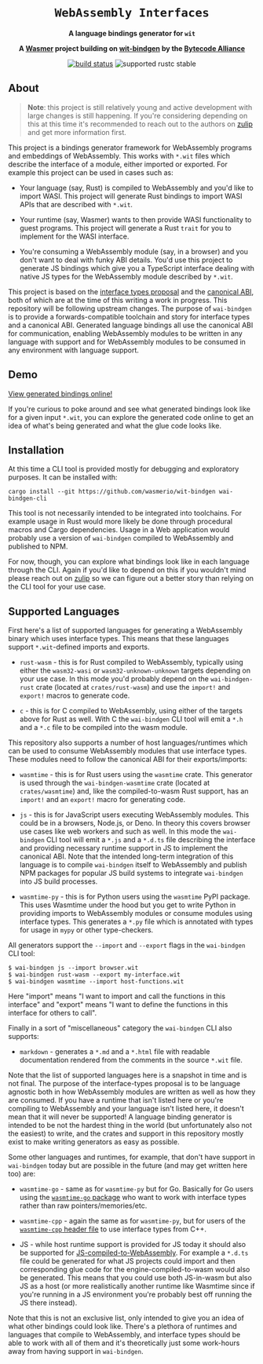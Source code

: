<div align="center">
  <h1><code>WebAssembly Interfaces</code></h1>

  <p>
    <strong>A language bindings generator for <code>wit</code></strong>
  </p>

  <strong>
    A <a href="https://wasmer.io/">Wasmer</a> project building on
    <a href="https://github.com/bytecodealliance/wit-bindgen">wit-bindgen</a>
    by the <a href="https://bytecodealliance.org/">Bytecode Alliance</a>
  </strong>

  <p>
    <a href="https://github.com/wasmerio/wit-bindgen/actions?query=workflow%3ACI"><img src="https://github.com/wasmerio/wit-bindgen/workflows/CI/badge.svg" alt="build status" /></a>
    <img src="https://img.shields.io/badge/rustc-stable+-green.svg" alt="supported rustc stable" />
  </p>
</div>

## About

> **Note**: this project is still relatively young and active development with
> large changes is still happening. If you're considering depending on this at
> this time it's recommended to reach out to the authors on [zulip] and get more
> information first.

[zulip]: https://bytecodealliance.zulipchat.com/

This project is a bindings generator framework for WebAssembly programs and
embeddings of WebAssembly. This works with `*.wit` files which describe the
interface of a module, either imported or exported. For example this project can
be used in cases such as:

* Your language (say, Rust) is compiled to WebAssembly and you'd like to import
  WASI. This project will generate Rust bindings to import WASI APIs that are
  described with `*.wit`.

* Your runtime (say, Wasmer) wants to then provide WASI functionality to guest
  programs. This project will generate a Rust `trait` for you to implement for
  the WASI interface.

* You're consuming a WebAssembly module (say, in a browser) and you don't want
  to deal with funky ABI details. You'd use this project to generate JS bindings
  which give you a TypeScript interface dealing with native JS types for the
  WebAssembly module described by `*.wit`.

This project is based on the [interface types
proposal](https://github.com/webassembly/interface-types) and the [canonical
ABI](https://github.com/WebAssembly/interface-types/pull/132), both of which are
at the time of this writing a work in progress. This repository will be
following upstream changes. The purpose of `wai-bindgen` is to provide a
forwards-compatible toolchain and story for interface types and a canonical ABI.
Generated language bindings all use the canonical ABI for communication,
enabling WebAssembly modules to be written in any language with support and for
WebAssembly modules to be consumed in any environment with language support.

## Demo

[View generated bindings
online!](https://wasmerio.github.io/wit-bindgen/)

If you're curious to poke around and see what generated bindings look like for a
given input `*.wit`, you can explore the generated code online to get an idea
of what's being generated and what the glue code looks like.

## Installation

At this time a CLI tool is provided mostly for debugging and exploratory
purposes. It can be installed with:

```
cargo install --git https://github.com/wasmerio/wit-bindgen wai-bindgen-cli
```

This tool is not necessarily intended to be integrated into toolchains. For
example usage in Rust would more likely be done through procedural macros and
Cargo dependencies. Usage in a Web application would probably use a version of
`wai-bindgen` compiled to WebAssembly and published to NPM.

For now, though, you can explore what bindings look like in each language
through the CLI. Again if you'd like to depend on this if you wouldn't mind
please reach out on [zulip] so we can figure out a better story than relying on
the CLI tool for your use case.

## Supported Languages

First here's a list of supported languages for generating a WebAssembly binary
which uses interface types. This means that these languages support
`*.wit`-defined imports and exports.

* `rust-wasm` - this is for Rust compiled to WebAssembly, typically using either
  the `wasm32-wasi` or `wasm32-unknown-unknown` targets depending on your use
  case. In this mode you'd probably depend on the `wai-bindgen-rust` crate
  (located at `crates/rust-wasm`) and use the `import!` and `export!` macros to
  generate code.

* `c` - this is for C compiled to WebAssembly, using either of the targets above
  for Rust as well. With C the `wai-bindgen` CLI tool will emit a `*.h` and a
  `*.c` file to be compiled into the wasm module.

This repository also supports a number of host languages/runtimes which can be
used to consume WebAssembly modules that use interface types. These modules need
to follow the canonical ABI for their exports/imports:

* `wasmtime` - this is for Rust users using the `wasmtime` crate. This generator
  is used through the `wai-bindgen-wasmtime` crate (located at
  `crates/wasmtime`) and, like the compiled-to-wasm Rust support, has an
  `import!` and an `export!` macro for generating code.

* `js` - this is for JavaScript users executing WebAssembly modules. This could
  be in a browsers, Node.js, or Deno. In theory this covers browser use cases
  like web workers and such as well. In this mode the `wai-bindgen` CLI tool
  will emit a `*.js` and a `*.d.ts` file describing the interface and providing
  necessary runtime support in JS to implement the canonical ABI. Note that the
  intended long-term integration of this language is to compile `wai-bindgen`
  itself to WebAssembly and publish NPM packages for popular JS build systems to
  integrate `wai-bindgen` into JS build processes.

* `wasmtime-py` - this is for Python users using the `wasmtime` PyPI package.
  This uses Wasmtime under the hood but you get to write Python in providing
  imports to WebAssembly modules or consume modules using interface types. This
  generates a `*.py` file which is annotated with types for usage in `mypy` or
  other type-checkers.

All generators support the `--import` and `--export` flags in the `wai-bindgen`
CLI tool:

```
$ wai-bindgen js --import browser.wit
$ wai-bindgen rust-wasm --export my-interface.wit
$ wai-bindgen wasmtime --import host-functions.wit
```

Here "import" means "I want to import and call the functions in this interface"
and "export" means "I want to define the functions in this interface for others
to call".

Finally in a sort of "miscellaneous" category the `wai-bindgen` CLI also
supports:

* `markdown` - generates a `*.md` and a `*.html` file with readable
  documentation rendered from the comments in the source `*.wit` file.

Note that the list of supported languages here is a snapshot in time and is not
final. The purpose of the interface-types proposal is to be language agnostic
both in how WebAssembly modules are written as well as how they are consumed. If
you have a runtime that isn't listed here or you're compiling to WebAssembly and
your language isn't listed here, it doesn't mean that it will never be
supported! A language binding generator is intended to be not the hardest thing
in the world (but unfortunately also not the easiest) to write, and the crates
and support in this repository mostly exist to make writing generators as easy
as possible.

Some other languages and runtimes, for example, that don't have support in
`wai-bindgen` today but are possible in the future (and may get written here
too) are:

* `wasmtime-go` - same as for `wasmtime-py` but for Go. Basically for Go users
  using the [`wasmtime-go`
  package](https://github.com/bytecodealliance/wasmtime-go) who want to work
  with interface types rather than raw pointers/memories/etc.

* `wasmtime-cpp` - again the same as for `wasmtime-py`, but for users of the
  [`wasmtime-cpp` header file](https://github.com/alexcrichton/wasmtime-cpp) to
  use interface types from C++.

* JS - while host runtime support is provided for JS today it should also be
  supported for
  [JS-compiled-to-WebAssembly](https://bytecodealliance.org/articles/making-javascript-run-fast-on-webassembly).
  For example a `*.d.ts` file could be generated for what JS projects could
  import and then corresponding glue code for the engine-compiled-to-wasm would
  also be generated. This means that you could use both JS-in-wasm but also JS
  as a host (or more realistically another runtime like Wasmtime since if you're
  running in a JS environment you're probably best off running the JS there
  instead).

Note that this is not an exclusive list, only intended to give you an idea of
what other bindings could look like. There's a plethora of runtimes and
languages that compile to WebAssembly, and interface types should be able to
work with all of them and it's theoretically just some work-hours away from
having support in `wai-bindgen`.
